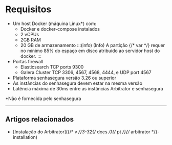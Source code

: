 # Requisitos

- Um host Docker (máquina Linux*) com:
    - Docker e docker-compose instalados
    - 2 vCPUs
    - 2GB RAM
    - 20 GB de armazenamento
:::(info) (Info)
A partição {/* var */} requer no mínimo 85% do espaço em disco atribuído ao servidor host do docker.
:::
- Portas firewall
    - Elasticsearch TCP ports 9300
    - Galera Cluster TCP 3306, 4567, 4568, 4444, e UDP port 4567
- Plataforma senhasegura versão 3.26 ou superior
- As instâncias do senhasegura devem estar na mesma versão
- Latência máxima de 30ms entre as instâncias Arbitrator e senhasegura

*Não é fornecida pelo senhasegura

---

## Artigos relacionados

- [Instalação do Arbitrator]({/* v */}3-32{/* docs */}{/* pt */}{/* arbitrator */}-installation)